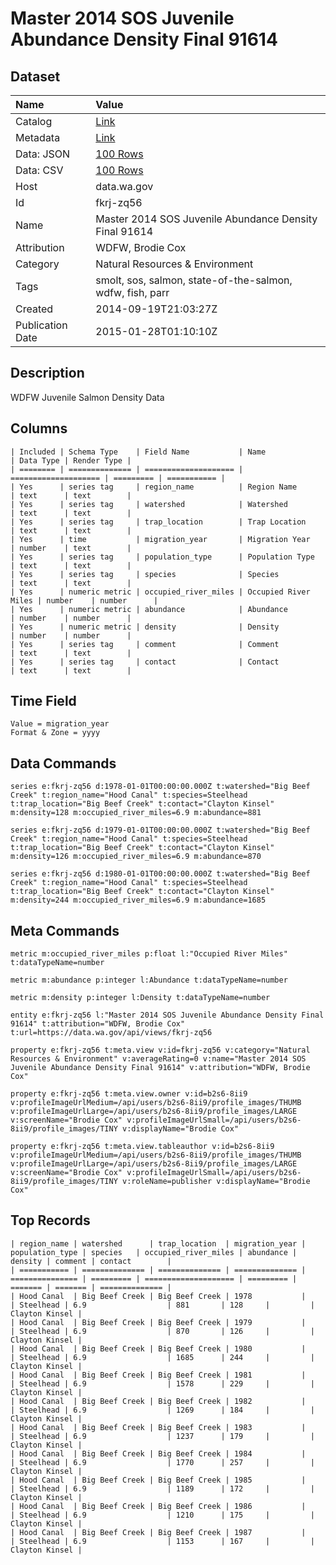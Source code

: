 # Master 2014 SOS Juvenile Abundance Density Final 91614

## Dataset

| Name | Value |
| :--- | :---- |
| Catalog | [Link](https://catalog.data.gov/dataset/master-2014-sos-juvenile-abundance-density-final-91614-67cfe) |
| Metadata | [Link](https://data.wa.gov/api/views/fkrj-zq56) |
| Data: JSON | [100 Rows](https://data.wa.gov/api/views/fkrj-zq56/rows.json?max_rows=100) |
| Data: CSV | [100 Rows](https://data.wa.gov/api/views/fkrj-zq56/rows.csv?max_rows=100) |
| Host | data.wa.gov |
| Id | fkrj-zq56 |
| Name | Master 2014 SOS Juvenile Abundance Density Final 91614 |
| Attribution | WDFW, Brodie Cox |
| Category | Natural Resources & Environment |
| Tags | smolt, sos, salmon, state-of-the-salmon, wdfw, fish, parr |
| Created | 2014-09-19T21:03:27Z |
| Publication Date | 2015-01-28T01:10:10Z |

## Description

WDFW Juvenile Salmon Density Data

## Columns

```ls
| Included | Schema Type    | Field Name           | Name                 | Data Type | Render Type |
| ======== | ============== | ==================== | ==================== | ========= | =========== |
| Yes      | series tag     | region_name          | Region Name          | text      | text        |
| Yes      | series tag     | watershed            | Watershed            | text      | text        |
| Yes      | series tag     | trap_location        | Trap Location        | text      | text        |
| Yes      | time           | migration_year       | Migration Year       | number    | text        |
| Yes      | series tag     | population_type      | Population Type      | text      | text        |
| Yes      | series tag     | species              | Species              | text      | text        |
| Yes      | numeric metric | occupied_river_miles | Occupied River Miles | number    | number      |
| Yes      | numeric metric | abundance            | Abundance            | number    | number      |
| Yes      | numeric metric | density              | Density              | number    | number      |
| Yes      | series tag     | comment              | Comment              | text      | text        |
| Yes      | series tag     | contact              | Contact              | text      | text        |
```

## Time Field

```ls
Value = migration_year
Format & Zone = yyyy
```

## Data Commands

```ls
series e:fkrj-zq56 d:1978-01-01T00:00:00.000Z t:watershed="Big Beef Creek" t:region_name="Hood Canal" t:species=Steelhead t:trap_location="Big Beef Creek" t:contact="Clayton Kinsel" m:density=128 m:occupied_river_miles=6.9 m:abundance=881

series e:fkrj-zq56 d:1979-01-01T00:00:00.000Z t:watershed="Big Beef Creek" t:region_name="Hood Canal" t:species=Steelhead t:trap_location="Big Beef Creek" t:contact="Clayton Kinsel" m:density=126 m:occupied_river_miles=6.9 m:abundance=870

series e:fkrj-zq56 d:1980-01-01T00:00:00.000Z t:watershed="Big Beef Creek" t:region_name="Hood Canal" t:species=Steelhead t:trap_location="Big Beef Creek" t:contact="Clayton Kinsel" m:density=244 m:occupied_river_miles=6.9 m:abundance=1685
```

## Meta Commands

```ls
metric m:occupied_river_miles p:float l:"Occupied River Miles" t:dataTypeName=number

metric m:abundance p:integer l:Abundance t:dataTypeName=number

metric m:density p:integer l:Density t:dataTypeName=number

entity e:fkrj-zq56 l:"Master 2014 SOS Juvenile Abundance Density Final 91614" t:attribution="WDFW, Brodie Cox" t:url=https://data.wa.gov/api/views/fkrj-zq56

property e:fkrj-zq56 t:meta.view v:id=fkrj-zq56 v:category="Natural Resources & Environment" v:averageRating=0 v:name="Master 2014 SOS Juvenile Abundance Density Final 91614" v:attribution="WDFW, Brodie Cox"

property e:fkrj-zq56 t:meta.view.owner v:id=b2s6-8ii9 v:profileImageUrlMedium=/api/users/b2s6-8ii9/profile_images/THUMB v:profileImageUrlLarge=/api/users/b2s6-8ii9/profile_images/LARGE v:screenName="Brodie Cox" v:profileImageUrlSmall=/api/users/b2s6-8ii9/profile_images/TINY v:displayName="Brodie Cox"

property e:fkrj-zq56 t:meta.view.tableauthor v:id=b2s6-8ii9 v:profileImageUrlMedium=/api/users/b2s6-8ii9/profile_images/THUMB v:profileImageUrlLarge=/api/users/b2s6-8ii9/profile_images/LARGE v:screenName="Brodie Cox" v:profileImageUrlSmall=/api/users/b2s6-8ii9/profile_images/TINY v:roleName=publisher v:displayName="Brodie Cox"
```

## Top Records

```ls
| region_name | watershed      | trap_location  | migration_year | population_type | species   | occupied_river_miles | abundance | density | comment | contact        | 
| =========== | ============== | ============== | ============== | =============== | ========= | ==================== | ========= | ======= | ======= | ============== | 
| Hood Canal  | Big Beef Creek | Big Beef Creek | 1978           |                 | Steelhead | 6.9                  | 881       | 128     |         | Clayton Kinsel | 
| Hood Canal  | Big Beef Creek | Big Beef Creek | 1979           |                 | Steelhead | 6.9                  | 870       | 126     |         | Clayton Kinsel | 
| Hood Canal  | Big Beef Creek | Big Beef Creek | 1980           |                 | Steelhead | 6.9                  | 1685      | 244     |         | Clayton Kinsel | 
| Hood Canal  | Big Beef Creek | Big Beef Creek | 1981           |                 | Steelhead | 6.9                  | 1578      | 229     |         | Clayton Kinsel | 
| Hood Canal  | Big Beef Creek | Big Beef Creek | 1982           |                 | Steelhead | 6.9                  | 1269      | 184     |         | Clayton Kinsel | 
| Hood Canal  | Big Beef Creek | Big Beef Creek | 1983           |                 | Steelhead | 6.9                  | 1237      | 179     |         | Clayton Kinsel | 
| Hood Canal  | Big Beef Creek | Big Beef Creek | 1984           |                 | Steelhead | 6.9                  | 1770      | 257     |         | Clayton Kinsel | 
| Hood Canal  | Big Beef Creek | Big Beef Creek | 1985           |                 | Steelhead | 6.9                  | 1189      | 172     |         | Clayton Kinsel | 
| Hood Canal  | Big Beef Creek | Big Beef Creek | 1986           |                 | Steelhead | 6.9                  | 1210      | 175     |         | Clayton Kinsel | 
| Hood Canal  | Big Beef Creek | Big Beef Creek | 1987           |                 | Steelhead | 6.9                  | 1153      | 167     |         | Clayton Kinsel | 
```